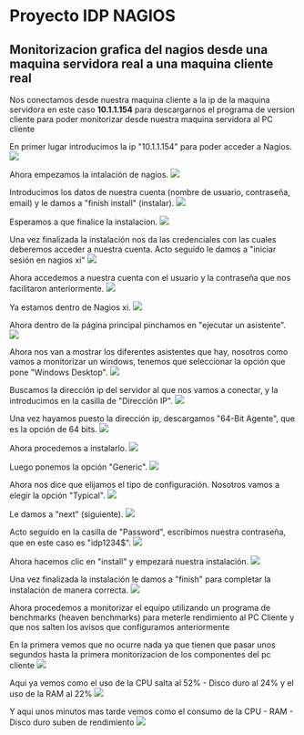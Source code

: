 # Proyecto IDP NAGIOS

## Monitorizacion grafica del nagios desde una maquina servidora real a una maquina cliente real


Nos conectamos desde nuestra maquina cliente a la ip de la maquina servidora en este caso **10.1.1.154** para descargarnos el programa de version cliente para poder monitorizar desde nuestra maquina servidora al PC cliente


En primer lugar introducimos la ip "10.1.1.154" para poder acceder a Nagios.
![](monitorizacion_nagios/1.PNG)

Ahora empezamos la intalación de nagios.
![](monitorizacion_nagios/2.PNG)

Introducimos los datos de nuestra cuenta (nombre de usuario, contraseña, email) y le damos a "finish install" (instalar).
![](monitorizacion_nagios/3.PNG)

Esperamos a que finalice la instalacion.
![](monitorizacion_nagios/4.PNG)

Una vez finalizada la instalación nos da las credenciales con las cuales deberemos acceder a nuestra cuenta. Acto seguido le damos a "iniciar sesión en nagios xi"
![](monitorizacion_nagios/5.PNG)

Ahora accedemos a nuestra cuenta con el usuario y la contraseña que nos facilitaron anteriormente. 
![](monitorizacion_nagios/6.PNG)

Ya estamos dentro de Nagios xi. 
![](monitorizacion_nagios/7.PNG)

Ahora dentro de la página principal pinchamos en "ejecutar un asistente".
![](monitorizacion_nagios/8.PNG)

Ahora nos van a mostrar los diferentes asistentes que hay, nosotros como vamos a monitorizar un windows, tenemos que seleccionar la opción que pone "Windows Desktop".
![](monitorizacion_nagios/9.PNG)

Buscamos la dirección ip del servidor al que nos vamos a conectar, y la introducimos en la casilla de "Dirección IP".
![](monitorizacion_nagios/10.PNG)

Una vez hayamos puesto la dirección ip, descargamos "64-Bit Agente", que es la opción de 64 bits.
![](monitorizacion_nagios/11.PNG)

Ahora procedemos a instalarlo.
![](monitorizacion_nagios/12.PNG)

Luego ponemos la opción "Generic".
![](monitorizacion_nagios/13.PNG)

Ahora nos dice que elijamos el tipo de configuración. Nosotros vamos a elegir la opción "Typical".
![](monitorizacion_nagios/14.PNG)

Le damos a "next" (siguiente).
![](monitorizacion_nagios/15.PNG)

Acto seguido en la casilla de "Password", escribimos nuestra contraseña, que en este caso es "idp1234$".
![](monitorizacion_nagios/16.PNG)

Ahora hacemos clic en "install" y empezará nuestra instalación.
![](monitorizacion_nagios/17.PNG)

Una vez finalizada la instalación le damos a "finish" para completar la instalación de manera correcta.
![](monitorizacion_nagios/18.PNG)

Ahora procedemos a monitorizar el equipo utilizando un programa de benchmarks (heaven benchmarks) para meterle rendimiento al PC Cliente y que nos salten los avisos que configuramos anteriormente

En la primera vemos que no ocurre nada ya que tienen que pasar unos segundos hasta la primera monitorizacion de los componentes del pc cliente 
![](monitorizacion_nagios/19.png)

Aqui ya vemos como el uso de la CPU salta al 52% - Disco duro al 24% y el uso de la RAM al 22%
![](monitorizacion_nagios/20.png)

Y aqui unos minutos mas tarde vemos como el consumo de la CPU - RAM - Disco duro suben de rendimiento
![](monitorizacion_nagios/21.png)
